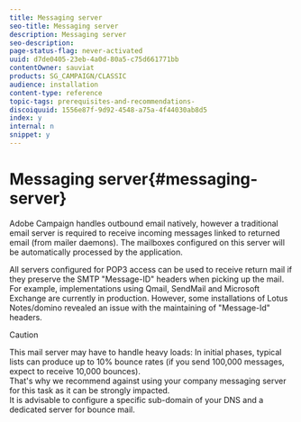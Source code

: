 ```yaml
---
title: Messaging server
seo-title: Messaging server
description: Messaging server
seo-description: 
page-status-flag: never-activated
uuid: d7de0405-23eb-4a0d-80a5-c75d661771bb
contentOwner: sauviat
products: SG_CAMPAIGN/CLASSIC
audience: installation
content-type: reference
topic-tags: prerequisites-and-recommendations-
discoiquuid: 1556e87f-9d92-4548-a75a-4f44030ab8d5
index: y
internal: n
snippet: y
---
```


# Messaging server{#messaging-server}

 Adobe Campaign handles outbound email natively, however a traditional email server is required to receive incoming messages linked to returned email (from mailer daemons). The mailboxes configured on this server will be automatically processed by the application.

All servers configured for POP3 access can be used to receive return mail if they preserve the SMTP "Message-ID" headers when picking up the mail. For example, implementations using Qmail, SendMail and Microsoft Exchange are currently in production. However, some installations of Lotus Notes/domino revealed an issue with the maintaining of "Message-Id" headers.

>[!CAUTION]
>
>This mail server may have to handle heavy loads: In initial phases, typical lists can produce up to 10% bounce rates (if you send 100,000 messages, expect to receive 10,000 bounces).   
>That's why we recommend against using your company messaging server for this task as it can be strongly impacted.  
>It is advisable to configure a specific sub-domain of your DNS and a dedicated server for bounce mail.

